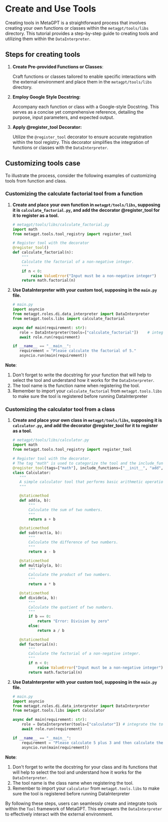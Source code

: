 # Create and Use Tools

Creating tools in MetaGPT is a straightforward process that involves creating your own functions or classes within the `metagpt/tools/libs` directory. This tutorial provides a step-by-step guide to creating tools and utilizing them within the `DataInterpreter`.

## Steps for creating tools

1. **Create Pre-provided Functions or Classes**:

   Craft functions or classes tailored to enable specific interactions with the external environment and place them in the `metagpt/tools/libs` directory.

2. **Employ Google Style Docstring:**

   Accompany each function or class with a Google-style Docstring. This serves as a concise yet comprehensive reference, detailing the purpose, input parameters, and expected output.

3. **Apply @register_tool Decorator:**

   Utilize the `@register_tool` decorator to ensure accurate registration within the tool registry. This decorator simplifies the integration of functions or classes with the `DataInterpreter`.

## Customizing tools case

To illustrate the process, consider the following examples of customizing tools from function and class.

### Customizing the calculate factorial tool from a function

1. **Create and place your own function in `metagpt/tools/libs`, supposing it is `calculate_factorial.py`, and add the decorator @register_tool for it to register as a tool.**

   ```python
   # metagpt/tools/libs/calculate_factorial.py
   import math
   from metagpt.tools.tool_registry import register_tool

   # Register tool with the decorator
   @register_tool()
   def calculate_factorial(n):
       """
       Calculate the factorial of a non-negative integer.
       """
       if n < 0:
           raise ValueError("Input must be a non-negative integer")
       return math.factorial(n)
   ```

2. **Use DataInterpreter with your custom tool, supposing in the `main.py` file.**

   ```python
   # main.py
   import asyncio
   from metagpt.roles.di.data_interpreter import DataInterpreter
   from metagpt.tools.libs import calculate_factorial

   async def main(requirement: str):
      role = DataInterpreter(tools=["calculate_factorial"])    # integrate the tool
      await role.run(requirement)

   if __name__ == "__main__":
      requirement = "Please calculate the factorial of 5."
      asyncio.run(main(requirement))
   ```

**Note**:

1. Don't forget to write the docstring for your function that will help to select the tool and understand how it works for the `DataInterpreter`.
2. The tool name is the function name when registering the tool.
3. Remember to import your `calculate_factorial` from `metagpt.tools.libs` to make sure the tool is registered before running DataInterpreter

### Customizing the calculator tool from a class

1.  **Create and place your own class in `metagpt/tools/libs`, supposing it is `calculator.py`, and add the decorator @register_tool for it to register as a tool.**

    ```python
    # metagpt/tools/libs/calculator.py
    import math
    from metagpt.tools.tool_registry import register_tool

    # Register tool with the decorator.
    # The tag "math" is used to categorize the tool and the include_functions list specifies the functions to include, which makes `DataInterpreter` select and understand the tool.
    @register_tool(tags=["math"], include_functions=["__init__", "add", "subtract", "multiply", "divide", "factorial"])
    class Calculator:
       """
       A simple calculator tool that performs basic arithmetic operations and calculates factorials.
       """

       @staticmethod
       def add(a, b):
           """
           Calculate the sum of two numbers.
           """
           return a + b

       @staticmethod
       def subtract(a, b):
           """
           Calculate the difference of two numbers.
           """
           return a - b

       @staticmethod
       def multiply(a, b):
           """
           Calculate the product of two numbers.
           """
           return a * b

       @staticmethod
       def divide(a, b):
           """
           Calculate the quotient of two numbers.
           """
           if b == 0:
               return "Error: Division by zero"
           else:
               return a / b

       @staticmethod
       def factorial(n):
           """
           Calculate the factorial of a non-negative integer.
           """
           if n < 0:
               raise ValueError("Input must be a non-negative integer")
           return math.factorial(n)
    ```

2.  **Use DataInterpreter with your custom tool, supposing in the `main.py` file.**

    ```python
    # main.py
    import asyncio
    from metagpt.roles.di.data_interpreter import DataInterpreter
    from metagpt.tools.libs import calculator

    async def main(requirement: str):
        role = DataInterpreter(tools=["calculator"]) # integrate the tool
        await role.run(requirement)

    if __name__ == "__main__":
        requirement = "Please calculate 5 plus 3 and then calculate the factorial of 5."
        asyncio.run(main(requirement))
    ```

**Note**:

1. Don't forget to write the docstring for your class and its functions that will help to select the tool and understand how it works for the `DataInterpreter`.
2. The tool name is the class name when registering the tool.
3. Remember to import your `calculator` from `metagpt.tools.libs` to make sure the tool is registered before running DataInterpreter

By following these steps, users can seamlessly create and integrate tools within the `Tool` framework of MetaGPT. This empowers the `DataInterpreter` to effectively interact with the external environment.
